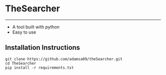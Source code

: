 # TheSearcher

---

- A tool built with python
- Easy to use

## Installation Instructions

`git clone https://github.com/adamsa09/theSearcher.git`\
`cd TheSearcher`\
`pip install -r requirements.txt`
